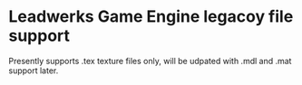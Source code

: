 # Leadwerks Game Engine legacoy file support

Presently supports .tex texture files only, will be udpated with .mdl and .mat support later.

